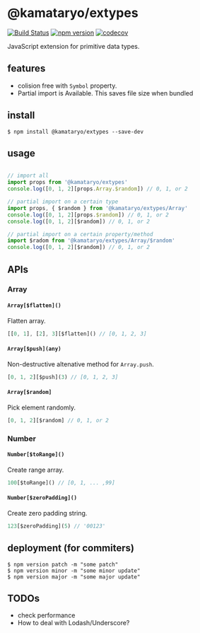 # @kamataryo/extypes

[![Build Status](https://travis-ci.org/kamataryo/extypes.svg?branch=master)](https://travis-ci.org/kamataryo/extypes)
[![npm version](https://badge.fury.io/js/%40kamataryo%2Fextypes.svg)](https://badge.fury.io/js/%40kamataryo%2Fextypes)
[![codecov](https://codecov.io/gh/kamataryo/extypes/branch/master/graph/badge.svg)](https://codecov.io/gh/kamataryo/extypes)


JavaScript extension for primitive data types.

## features

- colision free with `Symbol` property.
- Partial import is Available. This saves file size when bundled

## install

```shell
$ npm install @kamataryo/extypes --save-dev
```

## usage

```javascript

// import all
import props from '@kamataryo/extypes'
console.log([0, 1, 2][props.Array.$random]) // 0, 1, or 2

// partial import on a certain type
import props, { $random } from '@kamataryo/extypes/Array'
console.log([0, 1, 2][props.$random]) // 0, 1, or 2
console.log([0, 1, 2][$random]) // 0, 1, or 2

// partial import on a certain property/method
import $radom from '@kamataryo/extypes/Array/$random'
console.log([0, 1, 2][$random]) // 0, 1, or 2
```

## APIs

### Array

####  `Array[$flatten]()`

Flatten array.

```javascript
[[0, 1], [2], 3][$flatten]() // [0, 1, 2, 3]
```

#### `Array[$push](any)`

Non-destructive altenative method for `Array.push`.

```javascript
[0, 1, 2][$push](3) // [0, 1, 2, 3]
```

#### `Array[$random]`

Pick element randomly.

```javascript
[0, 1, 2][$random] // 0, 1, or 2
```

### Number

#### `Number[$toRange]()`

Create range array.

```javascript
100[$toRange]() // [0, 1, ... ,99]
```

#### `Number[$zeroPadding]()`

Create zero padding string.

```javascript
123[$zeroPadding](5) // '00123'
```

## deployment (for commiters)

```shell
$ npm version patch -m "some patch"
$ npm version minor -m "some minor update"
$ npm version major -m "some major update"
```

## TODOs

- check performance
- How to deal with Lodash/Underscore?

